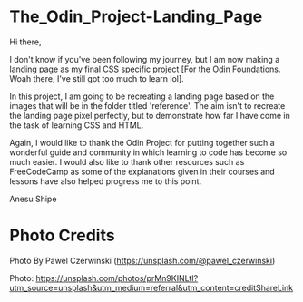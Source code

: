 # The_Odin_Project-Landing_Page

Hi there,

I don't know if you've been following my journey, but I am now making a landing page as my final CSS specific project [For the Odin Foundations. Woah there, I've still got too much to learn lol].

In this project, I am going to be recreating a landing page based on the images that will be in the folder titled 'reference'. The aim isn't to recreate the landing page pixel perfectly, but to demonstrate how far I have come in the task of learning CSS and HTML.

Again, I would like to thank the Odin Project for putting together such a wonderful guide and community in which learning to code has become so much easier. I would also like to thank other resources such as FreeCodeCamp as some of the explanations given in their courses and lessons have also helped progress me to this point. 

Anesu Shipe



# Photo Credits

Photo By Pawel Czerwinski (https://unsplash.com/@pawel_czerwinski)

Photo:
https://unsplash.com/photos/prMn9KINLtI?utm_source=unsplash&utm_medium=referral&utm_content=creditShareLink

